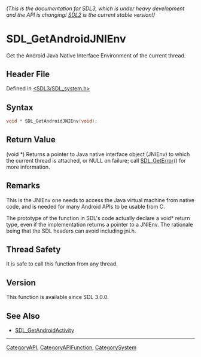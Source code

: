 ###### (This is the documentation for SDL3, which is under heavy development and the API is changing! [SDL2](https://wiki.libsdl.org/SDL2/) is the current stable version!)
# SDL_GetAndroidJNIEnv

Get the Android Java Native Interface Environment of the current thread.

## Header File

Defined in [<SDL3/SDL_system.h>](https://github.com/libsdl-org/SDL/blob/main/include/SDL3/SDL_system.h)

## Syntax

```c
void * SDL_GetAndroidJNIEnv(void);
```

## Return Value

(void *) Returns a pointer to Java native interface object (JNIEnv) to
which the current thread is attached, or NULL on failure; call
[SDL_GetError](SDL_GetError)() for more information.

## Remarks

This is the JNIEnv one needs to access the Java virtual machine from native
code, and is needed for many Android APIs to be usable from C.

The prototype of the function in SDL's code actually declare a void* return
type, even if the implementation returns a pointer to a JNIEnv. The
rationale being that the SDL headers can avoid including jni.h.

## Thread Safety

It is safe to call this function from any thread.

## Version

This function is available since SDL 3.0.0.

## See Also

- [SDL_GetAndroidActivity](SDL_GetAndroidActivity)

----
[CategoryAPI](CategoryAPI), [CategoryAPIFunction](CategoryAPIFunction), [CategorySystem](CategorySystem)

